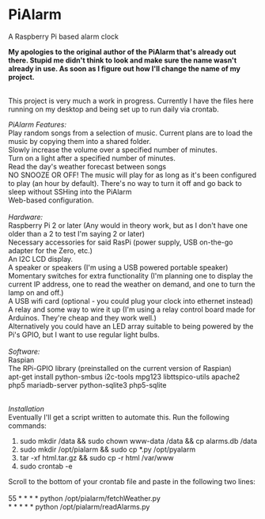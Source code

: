 # PiAlarm
A Raspberry Pi based alarm clock

<b>My apologies to the original author of the PiAlarm that's already out there. Stupid me didn't think to look and make sure the name wasn't already in use. As soon as I figure out how I'll change the name of my project.</b><br><br>

This project is very much a work in progress. Currently I have the files here running on my desktop and being set up to run
daily via crontab.

<i>PiAlarm Features:</i><br>
  Play random songs from a selection of music. Current plans are to load the music by copying them into a shared folder.<br>
  Slowly increase the volume over a specified number of minutes.<br>
  Turn on a light after a specified number of minutes.<br>
  Read the day's weather forecast between songs<br>
  NO SNOOZE OR OFF! The music will play for as long as it's been configured to play (an hour by default). There's 
    no way to turn it off and go back to sleep without SSHing into the PiAlarm<br>
  Web-based configuration.<br>
  <br>
<i>Hardware:</i><br>
  Raspberry Pi 2 or later (Any would in theory work, but as I don't have one older than a 2 to test I'm saying 2 or later)<br>
  Necessary accessories for said RasPi (power supply, USB on-the-go adapter for the Zero, etc.)<br>
  An I2C LCD display.<br>
  A speaker or speakers (I'm using a USB powered portable speaker)<br>
  Momentary switches for extra functionality (I'm planning one to display the current IP address, one to read the
    weather on demand, and one to turn the lamp on and off.)<br>
  A USB wifi card (optional - you could plug your clock into ethernet instead)<br>
  A relay and some way to wire it up (I'm using a relay control board made for Arduinos. They're cheap and they work well.)<br>
    Alternatively you could have an LED array suitable to being powered by the Pi's GPIO, but I want to use regular light bulbs.<br>
<br>
<i>Software:</i><br>
  Raspian<br>
  The RPi-GPIO library (preinstalled on the current version of Raspian)<br>
  apt-get install python-smbus i2c-tools mpg123 libttspico-utils apache2 php5 mariadb-server python-sqlite3 php5-sqlite
  <br><br>
  
<i>Installation</i><br>
  Eventually I'll get a script written to automate this. Run the following commands:
  <ol>
  <li>sudo mkdir /data && sudo chown www-data /data && cp alarms.db /data</li>
  <li>sudo mkdir /opt/pialarm && sudo cp *.py /opt/pyalarm</li>
  <li>tar -xf html.tar.gz && sudo cp -r html /var/www</li>
  <li>sudo crontab -e</li>
  </ol>
  <p>
  Scroll to the bottom of your crontab file and paste in the following two lines:<br><br>
  55 * * * * python /opt/pialarm/fetchWeather.py<br>
  * * * * * python /opt/pialarm/readAlarms.py<br>
  </p>
  
